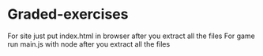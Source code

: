 # Graded-exercises
For site just put index.html in browser after you extract all the files
For game run main.js with node after you extract all the files
